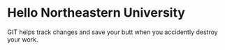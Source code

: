 # Hello Northeastern University
GIT helps track changes and save your butt when you accidently destroy your work.